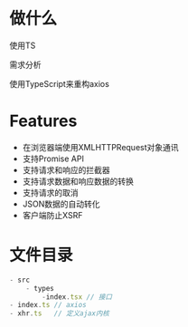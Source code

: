 # 做什么

使用TS

需求分析

使用TypeScript来重构axios

# Features

- 在浏览器端使用XMLHTTPRequest对象通讯
- 支持Promise API
- 支持请求和响应的拦截器
- 支持请求数据和响应数据的转换
- 支持请求的取消
- JSON数据的自动转化
- 客户端防止XSRF

# 文件目录

```js
- src
	- types
		-index.tsx // 接口
- index.ts // axios
- xhr.ts   // 定义ajax内核
```

